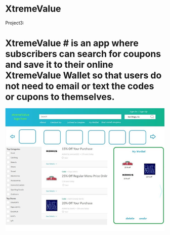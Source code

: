 # XtremeValue
Project3: 

# XtremeValue # is an app where subscribers can search for coupons and save it to their online XtremeValue Wallet so that users do not need to email or text the codes or cupons to themselves.

![XtremeValue mock-up](frontend/public/assets/images/xtreme_720.jpg)
